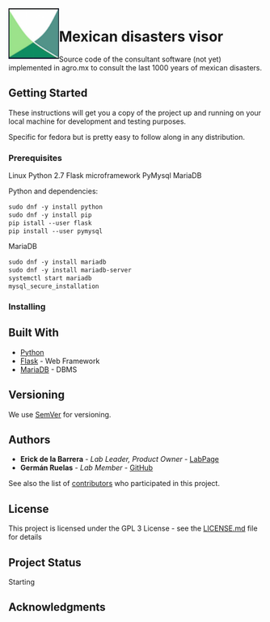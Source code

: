 <img align="left" width="100" height="100" src="logo.png">



# Mexican disasters visor

Source code of the consultant software (not yet) implemented in agro.mx to consult the last 1000 years of mexican disasters.

## Getting Started

These instructions will get you a copy of the project up and running on your local machine for development and testing purposes.

Specific for fedora but is pretty easy to follow along in any distribution.

### Prerequisites

Linux
Python 2.7
Flask microframework
PyMysql
MariaDB

Python and dependencies:
```
sudo dnf -y install python
sudo dnf -y install pip
pip istall --user flask
pip install --user pymysql
```

MariaDB
```
sudo dnf -y install mariadb
sudo dnf -y install mariadb-server
systemctl start mariadb
mysql_secure_installation
```

### Installing


## Built With

* [Python](https://www.python.org/downloads/release/python-2714/)
* [Flask](http://flask.pocoo.org/docs/0.12/) - Web Framework
* [MariaDB](https://downloads.mariadb.org/mariadb/10.2.14/) - DBMS


## Versioning

We use [SemVer](http://semver.org/) for versioning. 

## Authors

* **Erick de la Barrera** - *Lab Leader, Product Owner* - [LabPage](http://agro.mx/delabarrera/)
* **Germán Ruelas** - *Lab Member* - [GitHub](https://github.com/lgruelas)

See also the list of [contributors](https://github.com/your/project/contributors) who participated in this project.

## License

This project is licensed under the GPL 3 License - see the [LICENSE.md](LICENSE.md) file for details

## Project Status

Starting

## Acknowledgments
